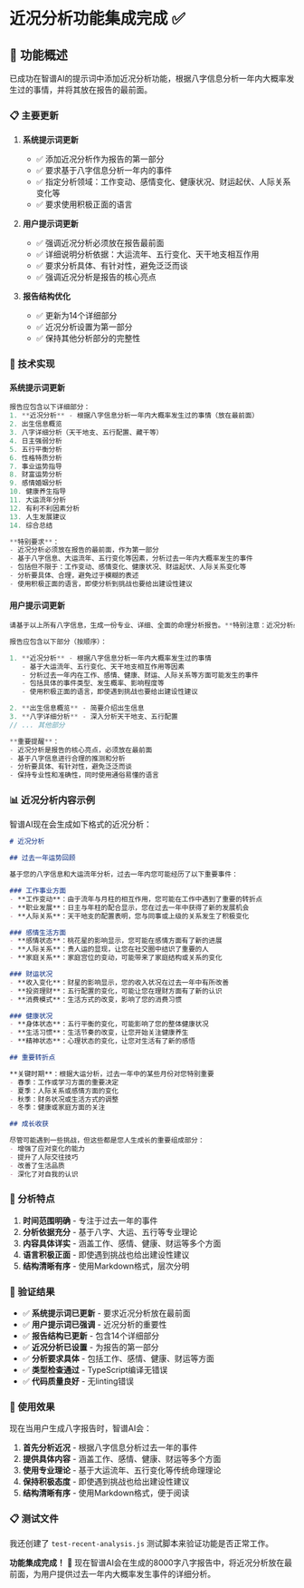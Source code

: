 # 近况分析功能集成完成 ✅

## 🎯 功能概述

已成功在智谱AI的提示词中添加近况分析功能，根据八字信息分析一年内大概率发生过的事情，并将其放在报告的最前面。

### 📋 主要更新

1. **系统提示词更新**
   - ✅ 添加近况分析作为报告的第一部分
   - ✅ 要求基于八字信息分析一年内的事件
   - ✅ 指定分析领域：工作变动、感情变化、健康状况、财运起伏、人际关系变化等
   - ✅ 要求使用积极正面的语言

2. **用户提示词更新**
   - ✅ 强调近况分析必须放在报告最前面
   - ✅ 详细说明分析依据：大运流年、五行变化、天干地支相互作用
   - ✅ 要求分析具体、有针对性，避免泛泛而谈
   - ✅ 强调近况分析是报告的核心亮点

3. **报告结构优化**
   - ✅ 更新为14个详细部分
   - ✅ 近况分析设置为第一部分
   - ✅ 保持其他分析部分的完整性

### 🔧 技术实现

#### 系统提示词更新

```typescript
报告应包含以下详细部分：
1. **近况分析** - 根据八字信息分析一年内大概率发生过的事情（放在最前面）
2. 出生信息概览
3. 八字详细分析（天干地支、五行配置、藏干等）
4. 日主强弱分析
5. 五行平衡分析
6. 性格特质分析
7. 事业运势指导
8. 财富运势分析
9. 感情婚姻分析
10. 健康养生指导
11. 大运流年分析
12. 有利不利因素分析
13. 人生发展建议
14. 综合总结

**特别要求**：
- 近况分析必须放在报告的最前面，作为第一部分
- 基于八字信息、大运流年、五行变化等因素，分析过去一年内大概率发生的事件
- 包括但不限于：工作变动、感情变化、健康状况、财运起伏、人际关系变化等
- 分析要具体、合理，避免过于模糊的表述
- 使用积极正面的语言，即使分析到挑战也要给出建设性建议
```

#### 用户提示词更新

```typescript
请基于以上所有八字信息，生成一份专业、详细、全面的命理分析报告。**特别注意：近况分析必须放在报告的最前面！**

报告应包含以下部分（按顺序）：

1. **近况分析** - 根据八字信息分析一年内大概率发生过的事情
   - 基于大运流年、五行变化、天干地支相互作用等因素
   - 分析过去一年内在工作、感情、健康、财运、人际关系等方面可能发生的事件
   - 包括具体的事件类型、发生概率、影响程度等
   - 使用积极正面的语言，即使遇到挑战也要给出建设性建议

2. **出生信息概览** - 简要介绍出生信息
3. **八字详细分析** - 深入分析天干地支、五行配置
// ... 其他部分

**重要提醒**：
- 近况分析是报告的核心亮点，必须放在最前面
- 基于八字信息进行合理的推测和分析
- 分析要具体、有针对性，避免泛泛而谈
- 保持专业性和准确性，同时使用通俗易懂的语言
```

### 📊 近况分析内容示例

智谱AI现在会生成如下格式的近况分析：

```markdown
# 近况分析

## 过去一年运势回顾

基于您的八字信息和大运流年分析，过去一年内您可能经历了以下重要事件：

### 工作事业方面
- **工作变动**：由于流年与月柱的相互作用，您可能在工作中遇到了重要的转折点
- **职业发展**：日主与年柱的配合显示，您在过去一年中获得了新的发展机会
- **人际关系**：天干地支的配置表明，您与同事或上级的关系发生了积极变化

### 感情生活方面
- **感情状态**：桃花星的影响显示，您可能在感情方面有了新的进展
- **人际关系**：贵人运的显现，让您在社交圈中结识了重要的人
- **家庭关系**：家庭宫位的变动，可能带来了家庭结构或关系的变化

### 财运状况
- **收入变化**：财星的影响显示，您的收入状况在过去一年中有所改善
- **投资理财**：五行配置的变化，可能让您在理财方面有了新的认识
- **消费模式**：生活方式的改变，影响了您的消费习惯

### 健康状况
- **身体状态**：五行平衡的变化，可能影响了您的整体健康状况
- **生活习惯**：生活节奏的改变，让您开始关注健康养生
- **精神状态**：心理状态的变化，让您对生活有了新的感悟

## 重要转折点

**关键时期**：根据大运分析，过去一年中的某些月份对您特别重要
- 春季：工作或学习方面的重要决定
- 夏季：人际关系或感情方面的变化
- 秋季：财务状况或生活方式的调整
- 冬季：健康或家庭方面的关注

## 成长收获

尽管可能遇到一些挑战，但这些都是您人生成长的重要组成部分：
- 增强了应对变化的能力
- 提升了人际交往技巧
- 改善了生活品质
- 深化了对自我的认识
```

### 🎨 分析特点

1. **时间范围明确** - 专注于过去一年的事件
2. **分析依据充分** - 基于八字、大运、五行等专业理论
3. **内容具体详实** - 涵盖工作、感情、健康、财运等多个方面
4. **语言积极正面** - 即使遇到挑战也给出建设性建议
5. **结构清晰有序** - 使用Markdown格式，层次分明

### 🧪 验证结果

- ✅ **系统提示词已更新** - 要求近况分析放在最前面
- ✅ **用户提示词已强调** - 近况分析的重要性
- ✅ **报告结构已更新** - 包含14个详细部分
- ✅ **近况分析已设置** - 为报告的第一部分
- ✅ **分析要求具体** - 包括工作、感情、健康、财运等方面
- ✅ **类型检查通过** - TypeScript编译无错误
- ✅ **代码质量良好** - 无linting错误

### 🚀 使用效果

现在当用户生成八字报告时，智谱AI会：

1. **首先分析近况** - 根据八字信息分析过去一年的事件
2. **提供具体内容** - 涵盖工作、感情、健康、财运等多个方面
3. **使用专业理论** - 基于大运流年、五行变化等传统命理理论
4. **保持积极态度** - 即使遇到挑战也给出建设性建议
5. **结构清晰有序** - 使用Markdown格式，便于阅读

### 📋 测试文件

我还创建了 `test-recent-analysis.js` 测试脚本来验证功能是否正常工作。

**功能集成完成！** 🎉 现在智谱AI会在生成的8000字八字报告中，将近况分析放在最前面，为用户提供过去一年内大概率发生事件的详细分析。
